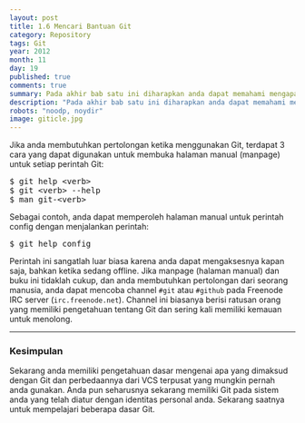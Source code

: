 ```yaml
---
layout: post
title: 1.6 Mencari Bantuan Git
category: Repository
tags: Git
year: 2012
month: 11
day: 19
published: true
comments: true
summary: Pada akhir bab satu ini diharapkan anda dapat memahami mengapa Git ada, kenapa anda harus menggunakan dan harus melakukan pengaturan untuk menggunakannya.
description: "Pada akhir bab satu ini diharapkan anda dapat memahami mengapa Git ada, kenapa anda harus menggunakan dan harus melakukan pengaturan untuk menggunakannya"
robots: "noodp, noydir"
image: giticle.jpg
---
```

<p>Jika anda membutuhkan pertolongan ketika menggunakan Git, terdapat 3 cara yang dapat digunakan untuk membuka halaman manual (manpage) untuk setiap perintah Git:</p>
<pre>$ git help &lt;verb&gt;
$ git &lt;verb&gt; --help
$ man git-&lt;verb&gt;</pre>
<p>Sebagai contoh, anda dapat memperoleh halaman manual untuk perintah config dengan menjalankan perintah:</p>
<pre>$ git help config</pre>
<p>Perintah ini sangatlah luar biasa karena anda dapat mengaksesnya kapan saja, bahkan ketika sedang offline. Jika manpage (halaman manual) dan buku ini tidaklah cukup, dan anda membutuhkan pertolongan dari seorang manusia, anda dapat mencoba channel <code>#git</code> atau <code>#github</code> pada Freenode IRC server (<code>irc.freenode.net</code>). Channel ini biasanya berisi ratusan orang yang memiliki pengetahuan tentang Git dan sering kali memiliki kemauan untuk menolong.</p><hr><h3>Kesimpulan</h3><p>Sekarang anda memiliki pengetahuan dasar mengenai apa yang dimaksud dengan Git dan perbedaannya dari VCS terpusat yang mungkin pernah anda gunakan. Anda pun seharusnya sekarang memiliki Git pada sistem anda yang telah diatur dengan identitas personal anda. Sekarang saatnya untuk mempelajari beberapa dasar Git.</p>